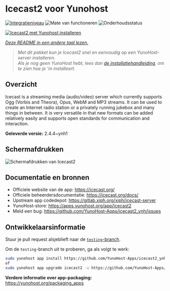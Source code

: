 <!--
NB: Deze README is automatisch gegenereerd door <https://github.com/YunoHost/apps/tree/master/tools/readme_generator>
Hij mag NIET handmatig aangepast worden.
-->

# Icecast2 voor Yunohost

[![Integratieniveau](https://apps.yunohost.org/badge/integration/icecast2)](https://ci-apps.yunohost.org/ci/apps/icecast2/)
![Mate van functioneren](https://apps.yunohost.org/badge/state/icecast2)
![Onderhoudsstatus](https://apps.yunohost.org/badge/maintained/icecast2)

[![Icecast2 met Yunohost installeren](https://install-app.yunohost.org/install-with-yunohost.svg)](https://install-app.yunohost.org/?app=icecast2)

*[Deze README in een andere taal lezen.](./ALL_README.md)*

> *Met dit pakket kun je Icecast2 snel en eenvoudig op een YunoHost-server installeren.*  
> *Als je nog geen YunoHost hebt, lees dan [de installatiehandleiding](https://yunohost.org/install), om te zien hoe je 'm installeert.*

## Overzicht

Icecast is a streaming media (audio/video) server which currently supports Ogg (Vorbis and Theora), Opus, WebM and MP3 streams.
It can be used to create an Internet radio station or a privately running jukebox and many things in between. It is very versatile in that new formats can be added relatively easily and supports open standards for communication and interaction.


**Geleverde versie:** 2.4.4~ynh1

## Schermafdrukken

![Schermafdrukken van Icecast2](./doc/screenshots/screenshot.png)

## Documentatie en bronnen

- Officiele website van de app: <https://icecast.org/>
- Officiele beheerdersdocumentatie: <https://icecast.org/docs/>
- Upstream app codedepot: <https://gitlab.xiph.org/xiph/icecast-server>
- YunoHost-store: <https://apps.yunohost.org/app/icecast2>
- Meld een bug: <https://github.com/YunoHost-Apps/icecast2_ynh/issues>

## Ontwikkelaarsinformatie

Stuur je pull request alsjeblieft naar de [`testing`-branch](https://github.com/YunoHost-Apps/icecast2_ynh/tree/testing).

Om de `testing`-branch uit te proberen, ga als volgt te werk:

```bash
sudo yunohost app install https://github.com/YunoHost-Apps/icecast2_ynh/tree/testing --debug
of
sudo yunohost app upgrade icecast2 -u https://github.com/YunoHost-Apps/icecast2_ynh/tree/testing --debug
```

**Verdere informatie over app-packaging:** <https://yunohost.org/packaging_apps>
